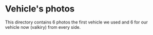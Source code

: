  Vehicle's photos
====

This directory contains 6 photos the first vehicle we used and 6 for our vehicle now (valkiry) from every side.
